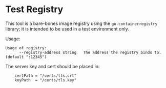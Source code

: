 # Test Registry

This tool is a bare-bones image registry using the `go-containerregistry` library; it is intended to be used in a test environment only. 

Usage:
```
Usage of registry:
      --registry-address string   The address the registry binds to. (default ":12345")
```

<!--TODO makes these arguments-->
The server key and cert should be placed in:
```
	certPath = "/certs/tls.crt"
	keyPath  = "/certs/tls.key"
```
